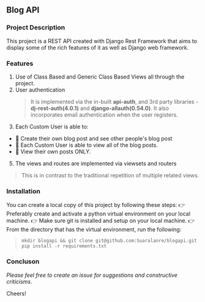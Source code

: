 ## Blog API


### Project Description
 This project is a REST API created with Django Rest Framework that aims to display some of the rich features of it as well as Django web framework.
 ### Features 
1. Use of Class Based and Generic Class Based Views all through the project.
2. User authentication
    > It is implemented via the in-built **api-auth**, and 3rd party libraries - **dj-rest-auth(4.0.1)** and **django-allauth(0.54.0)**.
    It also incorporates email authentication when the user registers.
3. Each Custom User is able to:
- :star2:	Create their own blog post and see other people's blog post
- :star2:	Each Custom User is able to view all of the blog posts.
- :star2:  View their own posts ONLY.

5. The views and routes are implemented via viewsets and routers
> This is in contrast to the traditional repetition of multiple related views.

### Installation
You can create a local copy of this project by following these steps:
:point_right:	Preferably create and activate a python virtual environment on your local machine.
:point_right:	Make sure git is installed and setup on your local machine.
:point_right:	From the directory that has the virtual environment, run the following:
> `mkdir blogapi && git clone git@github.com:Suaralanre/blogapi.git`
> `pip install -r requirements.txt`

### Concluson
*Please feel  free to create an issue for suggestions and constructive criticisms*.

Cheers!
